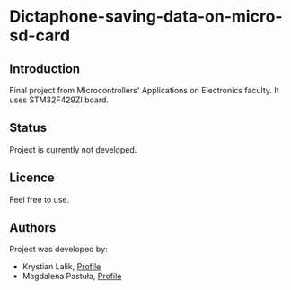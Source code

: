 # Dictaphone-saving-data-on-micro-sd-card

## Introduction

Final project from Microcontrollers' Applications on Electronics faculty. It uses STM32F429ZI board.

## Status
Project is currently not developed.

## Licence
Feel free to use.

## Authors
Project was developed by:      
- Krystian Lalik, [Profile](https://github.com/Wannabex)    
- Magdalena Pastuła, [Profile](https://github.com/Sharon131)     
